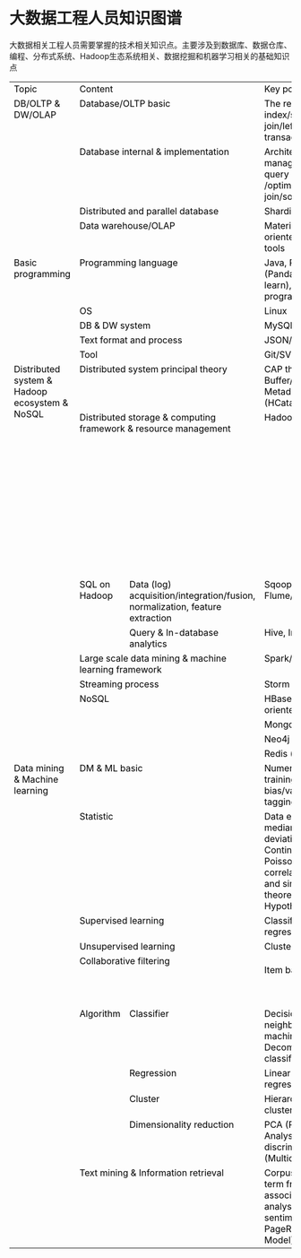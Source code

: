 # 大数据工程人员知识图谱

大数据相关工程人员需要掌握的技术相关知识点。主要涉及到数据库、数据仓库、编程、分布式系统、Hadoop生态系统相关、数据挖掘和机器学习相关的基础知识点
<!--more-->
<table>
	<tr>
		<td valign="top" width="62"><span style="color: #000000;">Topic</span></td>
		<td colspan="2" valign="top" width="113"><span style="color: #000000;">Content</span></td>
		<td valign="top" width="149"><span style="color: #000000;">Key points</span></td>
		<td valign="top" width="80"><span style="color: #000000;">Reference</span></td>
		</tr>
	<tr>
		<td rowspan="4" valign="top" width="62"><span style="color: #000000;">DB/OLTP &amp; DW/OLAP</span></td>
		<td colspan="2" valign="top" width="113"><span style="color: #000000;">Database/OLTP basic</span></td>
		<td valign="top" width="149"><span style="color: #000000;">The relational model, SQL, index/secondary index, inner join/left join/right join/full join, transaction/ACID</span></td>
		<td rowspan="4" valign="top" width="80"><span style="color: #000000;">Ramakrishnan, Raghu, and Johannes Gehrke. Database Management Systems.</span></td>
	</tr>
	<tr>
		<td colspan="2" valign="top" width="113"><span style="color: #000000;">Database internal &amp; implementation</span></td>
		<td valign="top" width="149"><span style="color: #000000;">Architecture, memory management, storage/B+ tree, query parse /optimization/execution, hash join/sort-merge join</span></td>
		</tr>
		<tr>
		<td colspan="2" valign="top" width="113"><span style="color: #000000;">Distributed and parallel database</span></td>
		<td valign="top" width="149"><span style="color: #000000;">Sharding, database proxy</span></td>
	</tr>
	<tr>
		<td colspan="2" valign="top" width="113"><span style="color: #000000;">Data warehouse/OLAP</span></td>
		<td valign="top" width="149"><span style="color: #000000;">Materialized views, ETL, column-oriented storage, reporting, BI tools</span></td>
	</tr>
	<tr>
		<td rowspan="5" valign="top" width="62"><span style="color: #000000;">Basic programming</span></td>
		<td colspan="2" valign="top" width="113"><span style="color: #000000;">Programming language</span></td>
		<td valign="top" width="149"><span style="color: #000000;">Java, Python (Pandas/NumPy/SciPy/scikit-learn), SQL, Functional programming, R/SAS/SPSS</span></td>
		<td rowspan="5" valign="top" width="80"><span style="color: #000000;">Wes McKinney. Python for Data Analysis: Agile Tools for Real World Data.</span>&nbsp;</td>
	</tr>
	<tr>
		<td colspan="2" valign="top" width="113"><span style="color: #000000;">OS</span></td>
		<td valign="top" width="149"><span style="color: #000000;">Linux</span></td>
	</tr>
	<tr>
		<td colspan="2" valign="top" width="113"><span style="color: #000000;">DB &amp; DW system</span></td>
		<td valign="top" width="149"><span style="color: #000000;">MySQL/ Hive/Impala</span></td>
	</tr>
	<tr>
		<td colspan="2" valign="top" width="113"><span style="color: #000000;">Text format and process</span></td>
		<td valign="top" width="149"><span style="color: #000000;">JSON/XML, regex</span></td>
	</tr>
	<tr>
		<td colspan="2" valign="top" width="113"><span style="color: #000000;">Tool</span></td>
		<td valign="top" width="149"><span style="color: #000000;">Git/SVN, Maven</span></td>
	</tr>
	<tr>
		<td rowspan="10" valign="top" width="62"><span style="color: #000000;">Distributed system &amp; Hadoop ecosystem &amp; NoSQL</span></td>
		<td colspan="2" valign="top" width="113"><span style="color: #000000;">Distributed system principal theory</span></td>
		<td valign="top" width="149"><span style="color: #000000;">CAP theorem, RPC (Protocol Buffer/Thrift/Avro), Zookeeper, Metadata management (HCatalog)</span></td>
		<td valign="top" width="80"></td>
	</tr>
	<tr>
		<td colspan="2" valign="top" width="113"><span style="color: #000000;">Distributed storage &amp; computing framework &amp; resource management</span></td>
		<td valign="top" width="149"><span style="color: #000000;">Hadoop/HDFS/MapReduce/YARN</span></td>
		<td valign="top" width="80"><span style="color: #000000;">Tom White. Hadoop : The Definitive Guide.</span><p></p>
		<p><span style="color: #000000;">Donald Miner, Adam Shook. MapReduce Design Patterns : Building Effective Algorithm and Analytics for Hadoop and Other Systems.</span></p></td>
	</tr>
	<tr>
	<td rowspan="2" valign="top" width="50"><span style="color: #000000;">SQL on Hadoop</span></td>
	<td valign="top" width="64"><span style="color: #000000;">Data (log) acquisition/integration/fusion, normalization, feature extraction</span></td>
	<td valign="top" width="149"><span style="color: #000000;">Sqoop, Flume/Scribe/Chukwa,</span><span style="color: #000000;">SerDe</span></td>
	<td rowspan="2" valign="top" width="80"><span style="color: #000000;">Edward Capriolo, Dean Wampler, Jason Rutherglen. Programming Hive.</span></td>
	</tr>
	<tr>
	<td valign="top" width="64"><span style="color: #000000;">Query &amp; In-database analytics</span></td>
	<td valign="top" width="149"><span style="color: #000000;">Hive, Impala, UDF/UDAF</span></td>
	</tr>
	<tr>
	<td colspan="2" valign="top" width="113"><span style="color: #000000;">Large scale data mining &amp; machine learning framework</span></td>
	<td valign="top" width="149"><span style="color: #000000;">Spark/MLbase, MR/Mahout</span></td>
	<td valign="top" width="80"></td>
	</tr>
	<tr>
	<td colspan="2" valign="top" width="113"><span style="color: #000000;">Streaming process</span></td>
	<td valign="top" width="149"><span style="color: #000000;">Storm</span></td>
	<td valign="top" width="80"></td>
	</tr>
	<tr>
	<td rowspan="4" colspan="2" valign="top" width="113"><span style="color: #000000;">NoSQL</span></td>
	<td valign="top" width="149"><span style="color: #000000;">HBase/Cassandra (column oriented database)</span></td>
	<td rowspan="4" valign="top" width="80"><span style="color: #000000;">Lars George. HBase: The Definitive Guide.</span></td>
	</tr>
	<tr>
	<td valign="top" width="149"><span style="color: #000000;">Mongodb (Document database)</span></td>
	</tr>
	<tr>
	<td valign="top" width="149"><span style="color: #000000;">Neo4j (graph database)</span></td>
	</tr>
	<tr>
	<td valign="top" width="149"><span style="color: #000000;">Redis (cache)</span></td>
	</tr>
	<tr>
	<td rowspan="10" valign="top" width="62"><span style="color: #000000;">Data mining &amp; Machine learning</span></td>
	<td colspan="2" valign="top" width="113"><span style="color: #000000;">DM &amp; ML basic</span></td>
	<td valign="top" width="149"><span style="color: #000000;">Numerical/Categorical variable, training/test data, over fitting, bias/variance, precision/recall, tagging</span></td>
	<td valign="top" width="80"></td>
	</tr>
	<tr>
	<td colspan="2" valign="top" width="113"><span style="color: #000000;">Statistic</span></td>
	<td valign="top" width="149"><span style="color: #000000;">Data exploration (mean, median/range/standard deviation/variance/histogram), Continues distributions (Normal/ Poisson/Gaussian), covariance, correlation coefficient, distance and similarity computing, Bayes theorem, Monte Carlo Method, Hypothesis testing</span></td>
	<td valign="top" width="80"></td>
	</tr>
	<tr>
	<td colspan="2" valign="top" width="113"><span style="color: #000000;">Supervised learning</span></td>
	<td valign="top" width="149"><span style="color: #000000;">Classifier, boosting, prediction, regression analysis</span></td>
	<td rowspan="7" valign="top" width="80">
	<p align="left"><span style="color: #000000;">Han, Jiawei,Micheline Kamber, and Jian Pei.&nbsp;Data mining: concepts and techniques.</span></p>
	<p>&nbsp;</p></td>
	</tr>
	<tr>
	<td colspan="2" valign="top" width="113"><span style="color: #000000;">Unsupervised learning</span></td>
	<td valign="top" width="149"><span style="color: #000000;">Cluster, deep learning</span></td>
	</tr>
	<tr>
	<td colspan="2" valign="top" width="113"><span style="color: #000000;">Collaborative filtering</span></td>
	<td valign="top" width="149">
	<p align="left"><span style="color: #000000;">Item based CF, user based CF</span></p>
	<p>&nbsp;</p></td>
	</tr>
	<tr>
	<td rowspan="4" valign="top" width="50"><span style="color: #000000;">Algorithm</span></td>
	<td valign="top" width="64"><span style="color: #000000;">Classifier</span></td>
	<td valign="top" width="149"><span style="color: #000000;">Decision trees, KNN (K-Nearest neighbor), SVM (support vector machines), SVD (Singular Value Decomposition), naïve Bayes classifiers, neural networks,</span></td>
	</tr>
	<tr>
	<td valign="top" width="64"><span style="color: #000000;">Regression</span></td>
	<td valign="top" width="149"><span style="color: #000000;">Linear regression, logistic regression, ranking, perception</span></td>
	</tr>
	<tr>
	<td valign="top" width="64"><span style="color: #000000;">Cluster</span></td>
	<td valign="top" width="149"><span style="color: #000000;">Hierarchical cluster, K-means cluster, Spectral Cluster</span></td>
	</tr>
	<tr>
	<td valign="top" width="64"><span style="color: #000000;">Dimensionality reduction</span></td>
	<td valign="top" width="149"><span style="color: #000000;">PCA (Principal Component Analysis), LDA (Linear discriminant Analysis), MDS (Multidimensional scaling)</span></td>
	</tr>
	<tr>
	<td colspan="2" valign="top" width="113"><span style="color: #000000;">Text mining &amp; Information retrieval</span></td>
	<td valign="top" width="149"><span style="color: #000000;">Corpus, term document matrix, term frequency &amp; weight, association rules, market based analysis, vocabulary mapping, sentiment analysis, tagging, PageRank, VSM (Vector Space Model), inverted index</span></td>
	<td valign="top" width="80"><span style="color: #000000;">Jimmy Lin and Chris Dyer. Data-Intensive Text Processing with MapReduce.</span></td>
	</tr>
</table>
